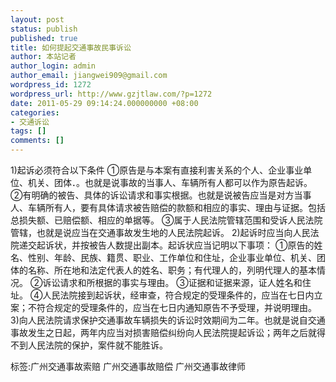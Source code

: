 ```yaml
---
layout: post
status: publish
published: true
title: 如何提起交通事故民事诉讼
author: 本站记者
author_login: admin
author_email: jiangwei909@gmail.com
wordpress_id: 1272
wordpress_url: http://www.gzjtlaw.com/?p=1272
date: 2011-05-29 09:14:24.000000000 +08:00
categories:
- 交通诉讼
tags: []
comments: []
---
```

1)起诉必须符合以下条件  ①原告是与本案有直接利害关系的个人、企业事业单位、机关、团体．。也就是说事故的当事人、车辆所有人都可以作为原告起诉。  ②有明确的被告、具体的诉讼请求和事实根据。也就是说被告应当是对方当事人、车辆所有人，要有具体请求被告赔偿的款额和相应的事实、理由与证据。包括总损失额、已赔偿额、相应的单据等。  ③属于人民法院管辖范围和受诉人民法院管辖，也就是说应当在交通事故发生地的人民法院起诉。  2)起诉时应当向人民法院递交起诉状，并按被告人数提出副本。起诉状应当记明以下事项：  ①原告的姓名、性别、年龄、民族、籍贯、职业、工作单位和住址，企业事业单位、机关、团体的名称、所在地和法定代表人的姓名、职务；有代理人的，列明代理人的基本情况。  ②诉讼请求和所根据的事实与理由。  ③证据和证据来源，证人姓名和住址。  ④人民法院接到起诉状，经审查，符合规定的受理条件的，应当在七日内立案；不符合规定的受理条件的，应当在七日内通知原告不予受理，并说明理由。  3)向人民法院请求保护交通事故车辆损失的诉讼时效期间为二年。也就是说自交通事故发生之日起，两年内应当对损害赔偿纠纷向人民法院提起诉讼；两年之后就得不到人民法院的保护，案件就不能胜诉。标签:广州交通事故索赔 广州交通事故赔偿 广州交通事故律师
